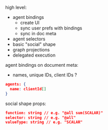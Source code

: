 high level:
- agent bindings
  - create UI
  - sync user prefs with bindings
  - sync in doc meta
- agent selectors
- basic "social" shape
- graph projections
- delegated execution

agent bindings on document meta:
- names, unique IDs, client IDs ?
```json
agents: {
  name: clientId[]
}
```

social shape props:
```json
function: string // e.g. "@all sum(SCALAR)"
selector: string // e.g. "@all"
valueType: string // e.g. "SCALAR"
```